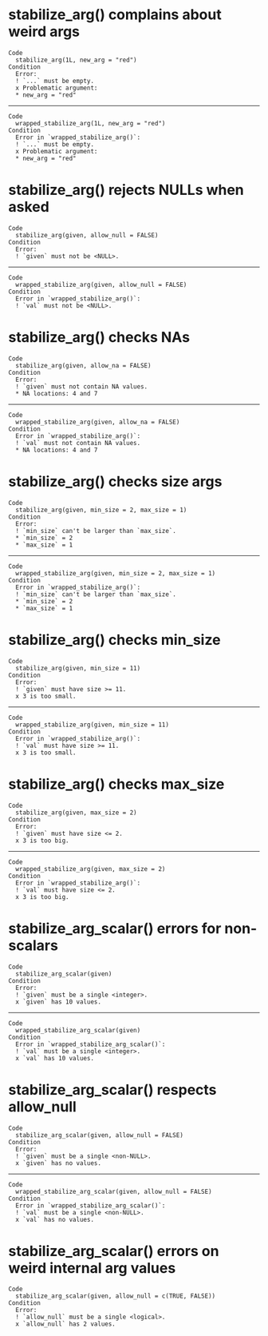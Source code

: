 # stabilize_arg() complains about weird args

    Code
      stabilize_arg(1L, new_arg = "red")
    Condition
      Error:
      ! `...` must be empty.
      x Problematic argument:
      * new_arg = "red"

---

    Code
      wrapped_stabilize_arg(1L, new_arg = "red")
    Condition
      Error in `wrapped_stabilize_arg()`:
      ! `...` must be empty.
      x Problematic argument:
      * new_arg = "red"

# stabilize_arg() rejects NULLs when asked

    Code
      stabilize_arg(given, allow_null = FALSE)
    Condition
      Error:
      ! `given` must not be <NULL>.

---

    Code
      wrapped_stabilize_arg(given, allow_null = FALSE)
    Condition
      Error in `wrapped_stabilize_arg()`:
      ! `val` must not be <NULL>.

# stabilize_arg() checks NAs

    Code
      stabilize_arg(given, allow_na = FALSE)
    Condition
      Error:
      ! `given` must not contain NA values.
      * NA locations: 4 and 7

---

    Code
      wrapped_stabilize_arg(given, allow_na = FALSE)
    Condition
      Error in `wrapped_stabilize_arg()`:
      ! `val` must not contain NA values.
      * NA locations: 4 and 7

# stabilize_arg() checks size args

    Code
      stabilize_arg(given, min_size = 2, max_size = 1)
    Condition
      Error:
      ! `min_size` can't be larger than `max_size`.
      * `min_size` = 2
      * `max_size` = 1

---

    Code
      wrapped_stabilize_arg(given, min_size = 2, max_size = 1)
    Condition
      Error in `wrapped_stabilize_arg()`:
      ! `min_size` can't be larger than `max_size`.
      * `min_size` = 2
      * `max_size` = 1

# stabilize_arg() checks min_size

    Code
      stabilize_arg(given, min_size = 11)
    Condition
      Error:
      ! `given` must have size >= 11.
      x 3 is too small.

---

    Code
      wrapped_stabilize_arg(given, min_size = 11)
    Condition
      Error in `wrapped_stabilize_arg()`:
      ! `val` must have size >= 11.
      x 3 is too small.

# stabilize_arg() checks max_size

    Code
      stabilize_arg(given, max_size = 2)
    Condition
      Error:
      ! `given` must have size <= 2.
      x 3 is too big.

---

    Code
      wrapped_stabilize_arg(given, max_size = 2)
    Condition
      Error in `wrapped_stabilize_arg()`:
      ! `val` must have size <= 2.
      x 3 is too big.

# stabilize_arg_scalar() errors for non-scalars

    Code
      stabilize_arg_scalar(given)
    Condition
      Error:
      ! `given` must be a single <integer>.
      x `given` has 10 values.

---

    Code
      wrapped_stabilize_arg_scalar(given)
    Condition
      Error in `wrapped_stabilize_arg_scalar()`:
      ! `val` must be a single <integer>.
      x `val` has 10 values.

# stabilize_arg_scalar() respects allow_null

    Code
      stabilize_arg_scalar(given, allow_null = FALSE)
    Condition
      Error:
      ! `given` must be a single <non-NULL>.
      x `given` has no values.

---

    Code
      wrapped_stabilize_arg_scalar(given, allow_null = FALSE)
    Condition
      Error in `wrapped_stabilize_arg_scalar()`:
      ! `val` must be a single <non-NULL>.
      x `val` has no values.

# stabilize_arg_scalar() errors on weird internal arg values

    Code
      stabilize_arg_scalar(given, allow_null = c(TRUE, FALSE))
    Condition
      Error:
      ! `allow_null` must be a single <logical>.
      x `allow_null` has 2 values.

